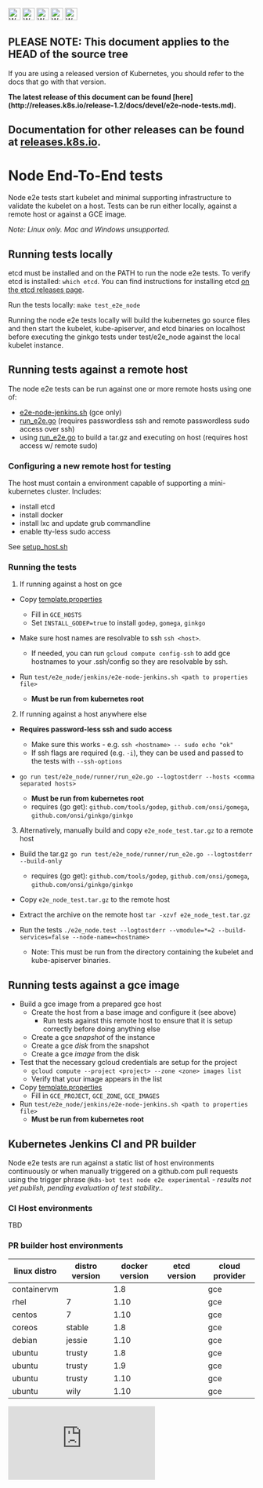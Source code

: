 <!-- BEGIN MUNGE: UNVERSIONED_WARNING -->

<!-- BEGIN STRIP_FOR_RELEASE -->

<img src="http://kubernetes.io/img/warning.png" alt="WARNING"
     width="25" height="25">
<img src="http://kubernetes.io/img/warning.png" alt="WARNING"
     width="25" height="25">
<img src="http://kubernetes.io/img/warning.png" alt="WARNING"
     width="25" height="25">
<img src="http://kubernetes.io/img/warning.png" alt="WARNING"
     width="25" height="25">
<img src="http://kubernetes.io/img/warning.png" alt="WARNING"
     width="25" height="25">

<h2>PLEASE NOTE: This document applies to the HEAD of the source tree</h2>

If you are using a released version of Kubernetes, you should
refer to the docs that go with that version.

<!-- TAG RELEASE_LINK, added by the munger automatically -->
<strong>
The latest release of this document can be found
[here](http://releases.k8s.io/release-1.2/docs/devel/e2e-node-tests.md).

Documentation for other releases can be found at
[releases.k8s.io](http://releases.k8s.io).
</strong>
--

<!-- END STRIP_FOR_RELEASE -->

<!-- END MUNGE: UNVERSIONED_WARNING -->

# Node End-To-End tests

Node e2e tests start kubelet and minimal supporting infrastructure to validate
the kubelet on a host. Tests can be run either locally, against a remote host or
against a GCE image.

*Note: Linux only. Mac and Windows unsupported.*

## Running tests locally

etcd must be installed and on the PATH to run the node e2e tests.  To verify
etcd is installed: `which etcd`. You can find instructions for installing etcd
[on the etcd releases page](https://github.com/coreos/etcd/releases).

Run the tests locally: `make test_e2e_node`

Running the node e2e tests locally will build the kubernetes go source files and
then start the kubelet, kube-apiserver, and etcd binaries on localhost before
executing the ginkgo tests under test/e2e_node against the local kubelet
instance.

## Running tests against a remote host

The node e2e tests can be run against one or more remote hosts using one of:
* [e2e-node-jenkins.sh](../../test/e2e_node/jenkins/e2e-node-jenkins.sh) (gce
only)
* [run_e2e.go](../../test/e2e_node/runner/run_e2e.go) (requires passwordless ssh
and remote passwordless sudo access over ssh)
* using [run_e2e.go](../../test/e2e_node/runner/run_e2e.go) to build a tar.gz
and executing on host (requires host access w/ remote sudo)

### Configuring a new remote host for testing

The host must contain a environment capable of supporting a mini-kubernetes
cluster. Includes:
* install etcd
* install docker
* install lxc and update grub commandline
* enable tty-less sudo access

See [setup_host.sh](../../test/e2e_node/environment/setup_host.sh)

### Running the tests

1. If running against a host on gce

  * Copy [template.properties](../../test/e2e_node/jenkins/template.properties)

    * Fill in `GCE_HOSTS`
    * Set `INSTALL_GODEP=true` to install `godep`, `gomega`, `ginkgo`

  * Make sure host names are resolvable to ssh `ssh <host>`.

    * If needed, you can run `gcloud compute config-ssh` to add gce hostnames to
your .ssh/config so they are resolvable by ssh.

  * Run `test/e2e_node/jenkins/e2e-node-jenkins.sh <path to properties file>`
    * **Must be run from kubernetes root**

2. If running against a host anywhere else

  * **Requires password-less ssh and sudo access**

    * Make sure this works - e.g. `ssh <hostname> -- sudo echo "ok"`
    * If ssh flags are required (e.g. `-i`), they can be used and passed to the
tests with `--ssh-options`

  * `go run test/e2e_node/runner/run_e2e.go --logtostderr --hosts <comma
separated hosts>`

    * **Must be run from kubernetes root**
    * requires (go get): `github.com/tools/godep`, `github.com/onsi/gomega`,
`github.com/onsi/ginkgo/ginkgo`

3. Alternatively, manually build and copy `e2e_node_test.tar.gz` to a remote
host

  * Build the tar.gz `go run test/e2e_node/runner/run_e2e.go --logtostderr
--build-only`

    * requires (go get): `github.com/tools/godep`, `github.com/onsi/gomega`,
`github.com/onsi/ginkgo/ginkgo`

  * Copy `e2e_node_test.tar.gz` to the remote host

  * Extract the archive on the remote host `tar -xzvf e2e_node_test.tar.gz`

  * Run the tests `./e2e_node.test --logtostderr --vmodule=*=2
--build-services=false --node-name=<hostname>`

      * Note: This must be run from the directory containing the kubelet and
kube-apiserver binaries.

## Running tests against a gce image

* Build a gce image from a prepared gce host
  * Create the host from a base image and configure it (see above)
    * Run tests against this remote host to ensure that it is setup correctly
before doing anything else
  * Create a gce *snapshot* of the instance
  * Create a gce *disk* from the snapshot
  * Create a gce *image* from the disk
* Test that the necessary gcloud credentials are setup for the project
  * `gcloud compute --project <project> --zone <zone> images list`
  * Verify that your image appears in the list
* Copy [template.properties](../../test/e2e_node/jenkins/template.properties)
  * Fill in `GCE_PROJECT`, `GCE_ZONE`, `GCE_IMAGES`
* Run `test/e2e_node/jenkins/e2e-node-jenkins.sh <path to properties file>`
  * **Must be run from kubernetes root**

## Kubernetes Jenkins CI and PR builder

Node e2e tests are run against a static list of host environments continuously
or when manually triggered on a github.com pull requests using the trigger
phrase `@k8s-bot test node e2e experimental` - *results not yet publish, pending
evaluation of test stability.*.


### CI Host environments

TBD

### PR builder host environments

| linux distro    | distro version | docker version | etcd version | cloud provider |
|-----------------|----------------|----------------|--------------|----------------|
| containervm     |                | 1.8            |              | gce            |
| rhel            | 7              | 1.10           |              | gce            |
| centos          | 7              | 1.10           |              | gce            |
| coreos          | stable         | 1.8            |              | gce            |
| debian          | jessie         | 1.10           |              | gce            |
| ubuntu          | trusty         | 1.8            |              | gce            |
| ubuntu          | trusty         | 1.9            |              | gce            |
| ubuntu          | trusty         | 1.10           |              | gce            |
| ubuntu          | wily           | 1.10           |              | gce            |







<!-- BEGIN MUNGE: GENERATED_ANALYTICS -->
[![Analytics](https://kubernetes-site.appspot.com/UA-36037335-10/GitHub/docs/devel/e2e-node-tests.md?pixel)]()
<!-- END MUNGE: GENERATED_ANALYTICS -->
